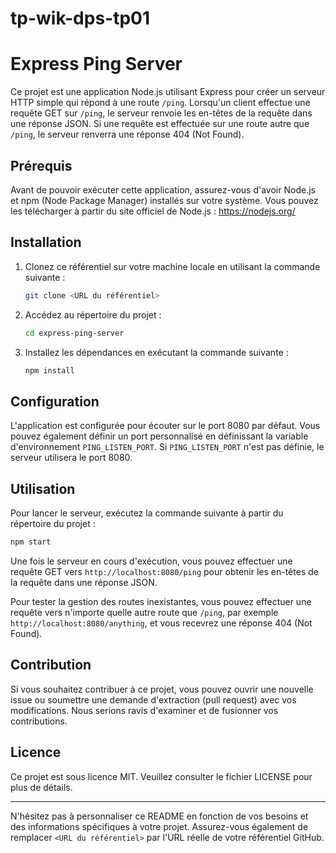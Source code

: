# tp-wik-dps-tp01

# Express Ping Server

Ce projet est une application Node.js utilisant Express pour créer un serveur HTTP simple qui répond à une route `/ping`. Lorsqu'un client effectue une requête GET sur `/ping`, le serveur renvoie les en-têtes de la requête dans une réponse JSON. Si une requête est effectuée sur une route autre que `/ping`, le serveur renverra une réponse 404 (Not Found).

## Prérequis

Avant de pouvoir exécuter cette application, assurez-vous d'avoir Node.js et npm (Node Package Manager) installés sur votre système. Vous pouvez les télécharger à partir du site officiel de Node.js : https://nodejs.org/

## Installation

1. Clonez ce référentiel sur votre machine locale en utilisant la commande suivante :

   ```bash
   git clone <URL du référentiel>
   ```

2. Accédez au répertoire du projet :

   ```bash
   cd express-ping-server
   ```

3. Installez les dépendances en exécutant la commande suivante :

   ```bash
   npm install
   ```

## Configuration

L'application est configurée pour écouter sur le port 8080 par défaut. Vous pouvez également définir un port personnalisé en définissant la variable d'environnement `PING_LISTEN_PORT`. Si `PING_LISTEN_PORT` n'est pas définie, le serveur utilisera le port 8080.

## Utilisation

Pour lancer le serveur, exécutez la commande suivante à partir du répertoire du projet :

```bash
npm start
```

Une fois le serveur en cours d'exécution, vous pouvez effectuer une requête GET vers `http://localhost:8080/ping` pour obtenir les en-têtes de la requête dans une réponse JSON.

Pour tester la gestion des routes inexistantes, vous pouvez effectuer une requête vers n'importe quelle autre route que `/ping`, par exemple `http://localhost:8080/anything`, et vous recevrez une réponse 404 (Not Found).

## Contribution

Si vous souhaitez contribuer à ce projet, vous pouvez ouvrir une nouvelle issue ou soumettre une demande d'extraction (pull request) avec vos modifications. Nous serions ravis d'examiner et de fusionner vos contributions.

## Licence

Ce projet est sous licence MIT. Veuillez consulter le fichier LICENSE pour plus de détails.

---

N'hésitez pas à personnaliser ce README en fonction de vos besoins et des informations spécifiques à votre projet. Assurez-vous également de remplacer `<URL du référentiel>` par l'URL réelle de votre référentiel GitHub.